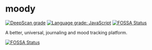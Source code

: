 # moody
[![DeepScan grade](https://deepscan.io/api/teams/15815/projects/19050/branches/483959/badge/grade.svg)](https://deepscan.io/dashboard#view=project&tid=15815&pid=19050&bid=483959)
[![Language grade: JavaScript](https://img.shields.io/lgtm/grade/javascript/g/nkalupahana/moody.svg?logo=lgtm&logoWidth=18)](https://lgtm.com/projects/g/nkalupahana/moody/context:javascript)
[![FOSSA Status](https://app.fossa.com/api/projects/git%2Bgithub.com%2Fnkalupahana%2Fmoody.svg?type=small)](https://app.fossa.com/projects/git%2Bgithub.com%2Fnkalupahana%2Fmoody?ref=badge_small)

A better, universal, journaling and mood tracking platform.

[![FOSSA Status](https://app.fossa.com/api/projects/git%2Bgithub.com%2Fnkalupahana%2Fmoody.svg?type=large)](https://app.fossa.com/projects/git%2Bgithub.com%2Fnkalupahana%2Fmoody?ref=badge_large)
